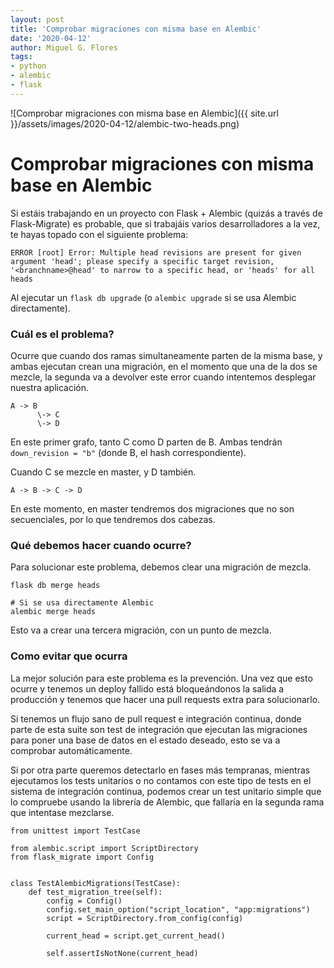```yaml
---
layout: post
title: 'Comprobar migraciones con misma base en Alembic'
date: '2020-04-12'
author: Miguel G. Flores
tags:
- python
- alembic
- flask
---
```


![Comprobar migraciones con misma base en Alembic]({{ site.url }}/assets/images/2020-04-12/alembic-two-heads.png)


# Comprobar migraciones con misma base en Alembic

Si estáis trabajando en un proyecto con Flask + Alembic (quizás a través de Flask-Migrate) es probable, que si trabajáis varios desarrolladores a la vez, te hayas topado con el siguiente problema:

```
ERROR [root] Error: Multiple head revisions are present for given argument 'head'; please specify a specific target revision, '<branchname>@head' to narrow to a specific head, or 'heads' for all heads
```

Al ejecutar un `flask db upgrade` (o `alembic upgrade` si se usa Alembic directamente).

### Cuál es el problema?
Ocurre que cuando dos ramas simultaneamente parten de la misma base, y ambas ejecutan crean una migración, en el momento que una de la dos se mezcle, la segunda va a devolver este error cuando intentemos desplegar nuestra aplicación.

```
A -> B
      \-> C
      \-> D
```

En este primer grafo, tanto C como D parten de B. Ambas tendrán `down_revision = "b"` (donde B, el hash correspondiente). 

Cuando C se mezcle en master, y D también.

```
A -> B -> C -> D
```

En este momento, en master tendremos dos migraciones que no son secuenciales, por lo que tendremos dos cabezas. 

### Qué debemos hacer cuando ocurre?
Para solucionar este problema, debemos clear una migración de mezcla. 

```
flask db merge heads

# Si se usa directamente Alembic
alembic merge heads
```

Esto va a crear una tercera migración, con un punto de mezcla.

### Como evitar que ocurra
La mejor solución para este problema es la prevención. Una vez que esto ocurre y tenemos un deploy fallido está bloqueándonos la salida a producción y tenemos que hacer una pull requests extra para solucionarlo.


Si tenemos un flujo sano de pull request e integración continua, donde parte de esta suite son test de integración que ejecutan las migraciones para poner una base de datos en el estado deseado, esto se va a comprobar automáticamente.

Si por otra parte queremos detectarlo en fases más tempranas, mientras ejecutamos los tests unitarios o no contamos con este tipo de tests en el sistema de integración continua, podemos crear un test unitario simple que lo compruebe usando la librería de Alembic, que fallaría en la segunda rama que intentase mezclarse.


```
from unittest import TestCase

from alembic.script import ScriptDirectory
from flask_migrate import Config


class TestAlembicMigrations(TestCase):
    def test_migration_tree(self):
        config = Config()
        config.set_main_option("script_location", "app:migrations")
        script = ScriptDirectory.from_config(config)

        current_head = script.get_current_head()

        self.assertIsNotNone(current_head)
```
